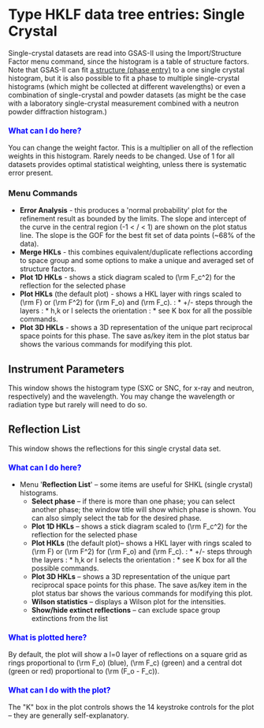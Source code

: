 <!--- Don't change the HTML version of this file; edit the .md version -->
<a name="HKLF"></a>
#  Type **HKLF** data tree entries:  Single Crystal

Single-crystal datasets are read into GSAS-II using the Import/Structure Factor menu command, since the histogram is a table of structure factors. Note that GSAS-II can fit [a structure (phase entry)](./phaseoverview.md) to a one single crystal histogram, but it is also possible to fit a phase to multiple single-crystal histograms (which might be collected at different wavelengths) or even a combination of single-crystal and powder datasets (as might be the case with a laboratory single-crystal measurement combined with a neutron powder diffraction histogram.)

<H3 style="color:blue;font-size:1.1em">What can I do here?</H3>

You can change the weight factor. This is a multiplier on all of the reflection weights in this histogram. Rarely needs to be changed. Use of 1 for all datasets provides optimal statistical weighting, unless there is systematic error present. 

### Menu Commands

* **Error Analysis** - this produces a 'normal probability' plot for the refinement result as bounded by the limits. The slope and intercept of the curve in the central region (-1 < / < 1) are shown on the plot status line. The slope is the GOF for the best fit set of data points (~68% of the data).
* **Merge HKLs** - this combines equivalent/duplicate reflections according to space group and some options to make a unique and averaged set of structure factors.
* **Plot 1D HKLs** - shows a stick diagram scaled to \(\rm F_c^2\) for the reflection for the selected phase
* **Plot HKLs** (the default plot) - shows a HKL layer with rings scaled to \(\rm F\) or \(\rm F^2\) for \(\rm F_o\) and \(\rm F_c\). 
: * +/- steps through the layers 
: * h,k or l selects the orientation 
: * see K box for all the possible commands.
* **Plot 3D HKLs** - shows a 3D representation of the unique part reciprocal space points for this phase. The save as/key item in the plot status bar shows the various commands for modifying this plot.

## Instrument Parameters

This window shows the histogram type (SXC or SNC, for x-ray and neutron, respectively) and the wavelength. You may change the wavelength or radiation type but rarely will need to do so.

## Reflection List

This window shows the reflections for this single crystal data set.

<H3 style="color:blue;font-size:1.1em">What can I do here?</H3>

* Menu '**Reflection List**' – some items are useful for SHKL (single crystal) histograms.
    * **Select phase** – if there is more than one phase; you can select another phase; the window title will show which phase is shown. You can also simply select the tab for the desired phase.
    * **Plot 1D HKLs** – shows a stick diagram scaled to \(\rm F_c^2\) for the reflection for the selected phase
    * **Plot HKLs** (the default plot)– shows a HKL layer with rings scaled to \(\rm F\)  or \(\rm F^2\) for \(\rm F_o\) and \(\rm F_c\). 
      : * +/- steps through the layers
      : * h,k or l selects the orientation
      : * see K box for all the possible commands.
    * **Plot 3D HKLs** – shows a 3D representation of the unique part reciprocal space points for this phase. The save as/key item in the plot status bar shows the various commands for modifying this plot.
    * **Wilson statistics** – displays a Wilson plot for the intensities.
    * **Show/hide extinct reflections** – can exclude space group extinctions from the list

<H3 style="color:blue;font-size:1.1em">What is plotted here?</H3>

By default, the plot will show a l=0 layer of reflections on a square grid as rings proportional to \(\rm F_o\) (blue), \(\rm F_c\) (green) and a central dot (green or red) proportional to \(\rm (F_o -  F_c)\).

<H3 style="color:blue;font-size:1.1em">What can I do with the plot?</H3>

The "K" box in the plot controls shows the 14 keystroke controls for the plot – they are generally self-explanatory.
